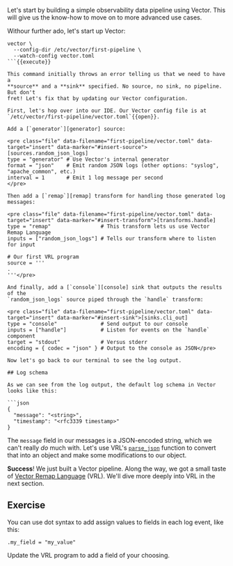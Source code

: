 Let's start by building a simple observability data pipeline using Vector. This
will give us the know-how to move on to more advanced use cases.

Withour further ado, let's start up Vector:

```
vector \
  --config-dir /etc/vector/first-pipeline \
  --watch-config vector.toml
```{{execute}}

This command initially throws an error telling us that we need to have a
**source** and a **sink** specified. No source, no sink, no pipeline. But don't
fret! Let's fix that by updating our Vector configuration.

First, let's hop over into our IDE. Our Vector config file is at
`/etc/vector/first-pipeline/vector.toml`{{open}}.

Add a [`generator`][generator] source:

<pre class="file" data-filename="first-pipeline/vector.toml" data-target="insert" data-marker="#insert-source">[sources.random_json_logs]
type = "generator" # Use Vector's internal generator
format = "json"    # Emit random JSON logs (other options: "syslog", "apache_common", etc.)
interval = 1       # Emit 1 log message per second
</pre>

Then add a [`remap`][remap] transform for handling those generated log messages:

<pre class="file" data-filename="first-pipeline/vector.toml" data-target="insert" data-marker="#insert-transform">[transforms.handle]
type = "remap"                # This transform lets us use Vector Remap Language
inputs = ["random_json_logs"] # Tells our transform where to listen for input

# Our first VRL program
source = '''
.
'''</pre>

And finally, add a [`console`][console] sink that outputs the results of the
`random_json_logs` source piped through the `handle` transform:

<pre class="file" data-filename="first-pipeline/vector.toml" data-target="insert" data-marker="#insert-sink">[sinks.cli_out]
type = "console"              # Send output to our console
inputs = ["handle"]           # Listen for events on the `handle` component
target = "stdout"             # Versus stderr
encoding = { codec = "json" } # Output to the console as JSON</pre>

Now let's go back to our terminal to see the log output.

## Log schema

As we can see from the log output, the default log schema in Vector looks like this:

```json
{
  "message": "<string>",
  "timestamp": "<rfc3339 timestamp>"
}
```

The `message` field in our messages is a JSON-encoded string, which we can't really *do* much with.
Let's use VRL's [`parse_json`][parse_json] function to convert that into an object and make some
modifications to our object.

**Success**! We just built a Vector pipeline. Along the way, we got a small taste of [Vector Remap
Language][vrl] (VRL). We'll dive more deeply into VRL in the next section.

## Exercise

You can use dot syntax to add assign values to fields in each log event, like this:

```
.my_field = "my_value"
```

Update the VRL program to add a field of your choosing.

[console]: https://vector.dev/docs/reference/configuration/sinks/console
[generator]: https://vector.dev/docs/reference/configuration/sources/generator
[parse_json]: https://vrl.dev/functions/#parse_json
[remap]: https://vector.dev/docs/reference/configuration/transforms/remap
[sinks]: https://vector.dev/docs/reference/configuration/sinks
[sources]: https://vector.dev/docs/reference/configuration/sources
[transforms]: https://vector.dev/docs/reference/configuration/transforms
[vrl]: https://vrl.dev